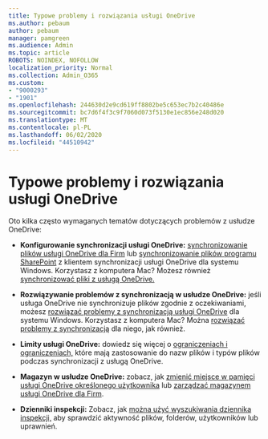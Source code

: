 ```yaml
---
title: Typowe problemy i rozwiązania usługi OneDrive
ms.author: pebaum
author: pebaum
manager: pamgreen
ms.audience: Admin
ms.topic: article
ROBOTS: NOINDEX, NOFOLLOW
localization_priority: Normal
ms.collection: Admin_O365
ms.custom:
- "9000293"
- "1901"
ms.openlocfilehash: 244630d2e9cd619ff8802be5c653ec7b2c40486e
ms.sourcegitcommit: bc7d6f4f3c9f7060d073f5130e1ec856e248d020
ms.translationtype: MT
ms.contentlocale: pl-PL
ms.lasthandoff: 06/02/2020
ms.locfileid: "44510942"
---
```

# <a name="onedrive-common-issues-and-resolutions"></a>Typowe problemy i rozwiązania usługi OneDrive

Oto kilka często wymaganych tematów dotyczących problemów z usłudze OneDrive:

- **Konfigurowanie synchronizacji usługi OneDrive:** [synchronizowanie plików usługi OneDrive dla Firm](https://go.microsoft.com/fwlink/?linkid=533375) lub [synchronizowanie plików programu SharePoint](https://go.microsoft.com/fwlink/?linkid=871666) z klientem synchronizacji usługi OneDrive dla systemu Windows.  Korzystasz z komputera Mac? Możesz również [synchronizować pliki z usługą OneDrive.](https://support.office.com/article/Sync-files-with-the-OneDrive-sync-client-on-Mac-OS-X-d11b9f29-00bb-4172-be39-997da46f913f)

- **Rozwiązywanie problemów z synchronizacją w usłudze OneDrive:** jeśli usługa OneDrive nie synchronizuje plików zgodnie z oczekiwaniami, możesz [rozwiązać problemy z synchronizacją usługi OneDrive](https://go.microsoft.com/fwlink/?linkid=866431) dla systemu Windows. Korzystasz z komputera Mac? Można [rozwiązać problemy z synchronizacją](https://support.office.com/article/fix-onedrive-sync-problems-on-a-mac-af3012d7-13ec-4ac9-bbb1-ebcd2a0cd756) dla niego, jak również.
- **Limity usługi OneDrive:** dowiedz się więcej o [ograniczeniach i ograniczeniach,](https://support.office.com/article/Invalid-file-names-and-file-types-in-OneDrive-OneDrive-for-Business-and-SharePoint-64883a5d-228e-48f5-b3d2-eb39e07630fa) które mają zastosowanie do nazw plików i typów plików podczas synchronizacji z usługą OneDrive.
- **Magazyn w usłudze OneDrive:** zobacz, jak [zmienić miejsce w pamięci usługi OneDrive określonego użytkownika](https://docs.microsoft.com/onedrive/change-user-storage) lub [zarządzać magazynem usługi OneDrive dla Firm](https://support.office.com/article/Manage-your-OneDrive-for-Business-storage-31519161-059C-4764-B6F8-F5CD29F7FE68).
- **Dzienniki inspekcji:** Zobacz, jak [można użyć wyszukiwania dziennika inspekcji,](https://docs.microsoft.com/microsoft-365/compliance/search-the-audit-log-in-security-and-compliance#search-the-audit-log) aby sprawdzić aktywność plików, folderów, użytkowników lub uprawnień. 
